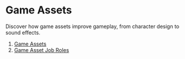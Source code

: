 # Game Assets

Discover how game assets improve gameplay, from character design to sound effects.

1. [Game Assets](Game-Assets-Lesson.md)
2. [Game Asset Job Roles](Game-Asset-Job-Roles.md)
